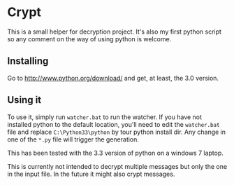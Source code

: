Crypt
=====

This is a small helper for decryption project. It's also my first python script so any comment on the
way of using python is welcome.

Installing
----------

Go to http://www.python.org/download/ and get, at least, the 3.0 version.

Using it
--------

To use it, simply run ``watcher.bat`` to run the watcher. If you have not installed python 
to the default location, you'll need to edit the ``watcher.bat`` file and replace ``C:\Python33\python``
by tour python install dir. Any change in one of the ``*.py`` file will trigger the generation.

This has been tested with the 3.3 version of python on a windows 7 laptop.

This is currently not intended to decrypt multiple messages but only the one in the input file. In the future it 
might also crypt messages.
